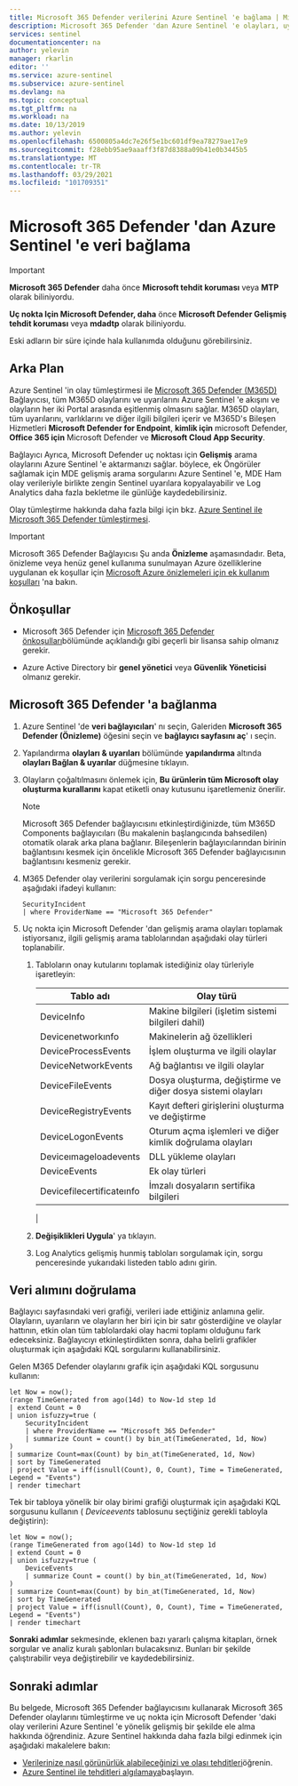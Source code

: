 ```yaml
---
title: Microsoft 365 Defender verilerini Azure Sentinel 'e bağlama | Microsoft Docs
description: Microsoft 365 Defender 'dan Azure Sentinel 'e olayları, uyarıları ve Ham olay verilerini nasıl alabileceğinizi öğrenin.
services: sentinel
documentationcenter: na
author: yelevin
manager: rkarlin
editor: ''
ms.service: azure-sentinel
ms.subservice: azure-sentinel
ms.devlang: na
ms.topic: conceptual
ms.tgt_pltfrm: na
ms.workload: na
ms.date: 10/13/2019
ms.author: yelevin
ms.openlocfilehash: 6500805a4dc7e26f5e1bc601df9ea78279ae17e9
ms.sourcegitcommit: f28ebb95ae9aaaff3f87d8388a09b41e0b3445b5
ms.translationtype: MT
ms.contentlocale: tr-TR
ms.lasthandoff: 03/29/2021
ms.locfileid: "101709351"
---
```

# <a name="connect-data-from-microsoft-365-defender-to-azure-sentinel"></a>Microsoft 365 Defender 'dan Azure Sentinel 'e veri bağlama

> [!IMPORTANT]
>
> **Microsoft 365 Defender** daha önce **Microsoft tehdit koruması** veya **MTP** olarak biliniyordu.
>
> **Uç nokta Için Microsoft Defender, daha** önce **Microsoft Defender Gelişmiş tehdit koruması** veya **mdadtp** olarak biliniyordu.
>
> Eski adların bir süre içinde hala kullanımda olduğunu görebilirsiniz.

## <a name="background"></a>Arka Plan

Azure Sentinel 'in olay tümleştirmesi ile [Microsoft 365 Defender (M365D)](/microsoft-365/security/mtp/microsoft-threat-protection) Bağlayıcısı, tüm M365D olaylarını ve uyarılarını Azure Sentinel 'e akışını ve olayların her iki Portal arasında eşitlenmiş olmasını sağlar. M365D olayları, tüm uyarılarını, varlıklarını ve diğer ilgili bilgileri içerir ve M365D's Bileşen Hizmetleri **Microsoft Defender for Endpoint**, **kimlik için** microsoft Defender, **Office 365 için** Microsoft Defender ve **Microsoft Cloud App Security**.

Bağlayıcı Ayrıca, Microsoft Defender uç noktası için **Gelişmiş** arama olaylarını Azure Sentinel 'e aktarmanızı sağlar. böylece, ek Öngörüler sağlamak için MDE gelişmiş arama sorgularını Azure Sentinel 'e, MDE Ham olay verileriyle birlikte zengin Sentinel uyarılara kopyalayabilir ve Log Analytics daha fazla bekletme ile günlüğe kaydedebilirsiniz.

Olay tümleştirme hakkında daha fazla bilgi için bkz. [Azure Sentinel ile Microsoft 365 Defender tümleştirmesi](microsoft-365-defender-sentinel-integration.md).

> [!IMPORTANT]
>
> Microsoft 365 Defender Bağlayıcısı Şu anda **Önizleme** aşamasındadır. Beta, önizleme veya henüz genel kullanıma sunulmayan Azure özelliklerine uygulanan ek koşullar için [Microsoft Azure önizlemeleri için ek kullanım koşulları](https://azure.microsoft.com/support/legal/preview-supplemental-terms/) 'na bakın.

## <a name="prerequisites"></a>Önkoşullar

- Microsoft 365 Defender için [Microsoft 365 Defender önkoşulları](/microsoft-365/security/mtp/prerequisites)bölümünde açıklandığı gibi geçerli bir lisansa sahip olmanız gerekir. 

- Azure Active Directory bir **genel yönetici** veya **Güvenlik Yöneticisi** olmanız gerekir.

## <a name="connect-to-microsoft-365-defender"></a>Microsoft 365 Defender 'a bağlanma

1. Azure Sentinel 'de **veri bağlayıcıları**' nı seçin, Galeriden **Microsoft 365 Defender (Önizleme)** öğesini seçin ve **bağlayıcı sayfasını aç**' ı seçin.

1. Yapılandırma **olayları & uyarıları** bölümünde **yapılandırma** altında **olayları Bağlan & uyarılar** düğmesine tıklayın.

1. Olayların çoğaltılmasını önlemek için, **Bu ürünlerin tüm Microsoft olay oluşturma kurallarını** kapat etiketli onay kutusunu işaretlemeniz önerilir.

    > [!NOTE]
    > Microsoft 365 Defender bağlayıcısını etkinleştirdiğinizde, tüm M365D Components bağlayıcıları (Bu makalenin başlangıcında bahsedilen) otomatik olarak arka plana bağlanır. Bileşenlerin bağlayıcılarından birinin bağlantısını kesmek için öncelikle Microsoft 365 Defender bağlayıcısının bağlantısını kesmeniz gerekir.

1. M365 Defender olay verilerini sorgulamak için sorgu penceresinde aşağıdaki ifadeyi kullanın:
    ```kusto
    SecurityIncident
    | where ProviderName == "Microsoft 365 Defender"
    ```

1. Uç nokta için Microsoft Defender 'dan gelişmiş arama olayları toplamak istiyorsanız, ilgili gelişmiş arama tablolarından aşağıdaki olay türleri toplanabilir.

    1. Tabloların onay kutularını toplamak istediğiniz olay türleriyle işaretleyin:

       | Tablo adı | Olay türü |
       |-|-|
       | DeviceInfo | Makine bilgileri (işletim sistemi bilgileri dahil) |
       | Devicenetworkınfo | Makinelerin ağ özellikleri |
       | DeviceProcessEvents | İşlem oluşturma ve ilgili olaylar |
       | DeviceNetworkEvents | Ağ bağlantısı ve ilgili olaylar |
       | DeviceFileEvents | Dosya oluşturma, değiştirme ve diğer dosya sistemi olayları |
       | DeviceRegistryEvents | Kayıt defteri girişlerini oluşturma ve değiştirme |
       | DeviceLogonEvents | Oturum açma işlemleri ve diğer kimlik doğrulama olayları |
       | Deviceımageloadevents | DLL yükleme olayları |
       | DeviceEvents | Ek olay türleri |
       | Devicefilecertificateınfo | İmzalı dosyaların sertifika bilgileri |
       |

    1. **Değişiklikleri Uygula**' ya tıklayın.

    1. Log Analytics gelişmiş hunmiş tabloları sorgulamak için, sorgu penceresinde yukarıdaki listeden tablo adını girin.

## <a name="verify-data-ingestion"></a>Veri alımını doğrulama

Bağlayıcı sayfasındaki veri grafiği, verileri iade ettiğiniz anlamına gelir. Olayların, uyarıların ve olayların her biri için bir satır gösterdiğine ve olaylar hattının, etkin olan tüm tablolardaki olay hacmi toplamı olduğunu fark edeceksiniz. Bağlayıcıyı etkinleştirdikten sonra, daha belirli grafikler oluşturmak için aşağıdaki KQL sorgularını kullanabilirsiniz.

Gelen M365 Defender olaylarını grafik için aşağıdaki KQL sorgusunu kullanın:

```kusto
let Now = now(); 
(range TimeGenerated from ago(14d) to Now-1d step 1d 
| extend Count = 0 
| union isfuzzy=true ( 
    SecurityIncident
    | where ProviderName == "Microsoft 365 Defender"
    | summarize Count = count() by bin_at(TimeGenerated, 1d, Now) 
) 
| summarize Count=max(Count) by bin_at(TimeGenerated, 1d, Now) 
| sort by TimeGenerated 
| project Value = iff(isnull(Count), 0, Count), Time = TimeGenerated, Legend = "Events") 
| render timechart 
```

Tek bir tabloya yönelik bir olay birimi grafiği oluşturmak için aşağıdaki KQL sorgusunu kullanın ( *Deviceevents* tablosunu seçtiğiniz gerekli tabloyla değiştirin):

```kusto
let Now = now();
(range TimeGenerated from ago(14d) to Now-1d step 1d
| extend Count = 0
| union isfuzzy=true (
    DeviceEvents
    | summarize Count = count() by bin_at(TimeGenerated, 1d, Now)
)
| summarize Count=max(Count) by bin_at(TimeGenerated, 1d, Now)
| sort by TimeGenerated
| project Value = iff(isnull(Count), 0, Count), Time = TimeGenerated, Legend = "Events")
| render timechart
```

**Sonraki adımlar** sekmesinde, eklenen bazı yararlı çalışma kitapları, örnek sorgular ve analiz kuralı şablonları bulacaksınız. Bunları bir şekilde çalıştırabilir veya değiştirebilir ve kaydedebilirsiniz.

## <a name="next-steps"></a>Sonraki adımlar

Bu belgede, Microsoft 365 Defender bağlayıcısını kullanarak Microsoft 365 Defender olaylarını tümleştirme ve uç nokta için Microsoft Defender 'daki olay verilerini Azure Sentinel 'e yönelik gelişmiş bir şekilde ele alma hakkında öğrendiniz. Azure Sentinel hakkında daha fazla bilgi edinmek için aşağıdaki makalelere bakın:

- [Verilerinize nasıl görünürlük alabileceğinizi ve olası tehditleri](quickstart-get-visibility.md)öğrenin.
- [Azure Sentinel ile tehditleri algılamaya](./tutorial-detect-threats-built-in.md)başlayın.
